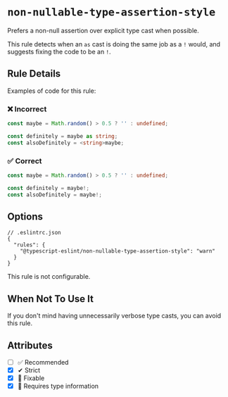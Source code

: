 # `non-nullable-type-assertion-style`

Prefers a non-null assertion over explicit type cast when possible.

This rule detects when an `as` cast is doing the same job as a `!` would, and suggests fixing the code to be an `!`.

## Rule Details

Examples of code for this rule:

<!--tabs-->

### ❌ Incorrect

```ts
const maybe = Math.random() > 0.5 ? '' : undefined;

const definitely = maybe as string;
const alsoDefinitely = <string>maybe;
```

### ✅ Correct

```ts
const maybe = Math.random() > 0.5 ? '' : undefined;

const definitely = maybe!;
const alsoDefinitely = maybe!;
```

## Options

```jsonc
// .eslintrc.json
{
  "rules": {
    "@typescript-eslint/non-nullable-type-assertion-style": "warn"
  }
}
```

This rule is not configurable.

## When Not To Use It

If you don't mind having unnecessarily verbose type casts, you can avoid this rule.

## Attributes

- [ ] ✅ Recommended
- [x] ✔ Strict
- [x] 🔧 Fixable
- [x] 💭 Requires type information
